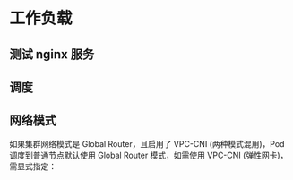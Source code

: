 # 工作负载

## 测试 nginx 服务

<FileBlock file="nginx.yaml" showLineNumbers />

## 调度

<Tabs>
  <TabItem value="eklet" label="调度到超级节点">
    <FileBlock file="nginx-eklet.yaml" showLineNumbers />
  </TabItem>

  <TabItem value="instance-type" label="调度指定机型">
    <FileBlock file="nginx-instance-type.yaml" showLineNumbers />
  </TabItem>
</Tabs>

## 网络模式

如果集群网络模式是 Global Router，且启用了 VPC-CNI (两种模式混用)，Pod 调度到普通节点默认使用 Global Router 模式，如需使用 VPC-CNI (弹性网卡)，需显式指定：

<FileBlock file="nginx-eni.yaml" showLineNumbers />
